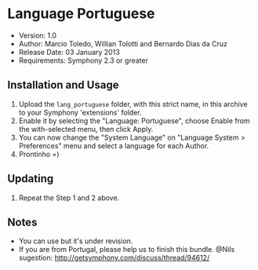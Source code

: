 # Language Portuguese

- Version: 1.0
- Author: Marcio Toledo, Willian Tolotti and Bernardo Dias da Cruz
- Release Date: 03 January 2013
- Requirements: Symphony 2.3 or greater

## Installation and Usage

1. Upload the `lang_portuguese` folder, with this strict name, in this archive to your Symphony 'extensions' folder.
2. Enable it by selecting the "Language: Portuguese", choose Enable from the with-selected menu, then click Apply.
3. You can now change the "System Language" on "Language System > Preferences" menu and select a language for each Author.
4. Prontinho =)

## Updating

1. Repeat the Step 1 and 2 above.

## Notes

- You can use but it's under revision.
- If you are from Portugal, please help us to finish this bundle. @Nils sugestion: http://getsymphony.com/discuss/thread/94612/
